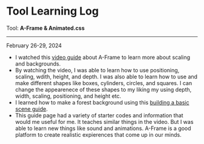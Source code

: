 # Tool Learning Log

Tool: **A-Frame & Animated.css**

---

February 26-29, 2024
* I watched this [video guide](https://www.youtube.com/watch?v=ktjMCanKNLk&list=PL8MkBHej75fJD-HveDzm4xKrciC5VfYuV) about A-Frame to learn more about scaling and backgrounds.
* By watching the video, I was able to learn how to use positioning, scaling, wdith, height, and depth. I was also able to learn how to use and make different shapes like boxes, cylinders, circles, and squares. I can change the appearenece of these shapes to my liking my using depth, width, scaling, positioning, and height etc.
* I learned how to make a forest background using this [building a basic scene guide](https://aframe.io/docs/1.5.0/guides/building-a-basic-scene.html).
* This guide page had a variety of starter codes and information that would me useful for me. It teaches similar things in the video. But I was able to learn new things like sound and animations. A-Frame is a good platform to create realistic expierences that come up in our minds.




<!--
* Links you used today (websites, videos, etc)
* Things you tried, progress you made, etc
* Challenges, a-ha moments, etc
* Questions you still have
* What you're going to try next
-->
